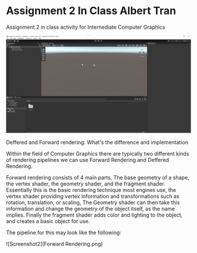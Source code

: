 # Assignment 2 In Class Albert Tran
 Assignment 2 in class activity for Internediate Computer Graphics 

![Screenshot](Base.png)

Deffered and Forward rendering: What's the difference and implementation

Within the field of Computer Graphics there are typically two different kinds of rendering pipelines we can use Forward Rendering and Deffered Rendering.

Forward rendering consists of 4 main parts, The base geometry of a shape, the vertex shader, the geometry shader, and the fragment shader. Essentially this is the basic rendering technique most engines use, the vertex shader providing vertex information and transformations such as rotation, translation, or scaling, The Geometry shader can then take this information and change the geometry of the object itself, as the name implies. Finally the fragment shader adds color and lighting to the object, and creates a basic object for use.

The pipeline for this may look like the following:

![Screenshot2](Forward Rendering.png)

